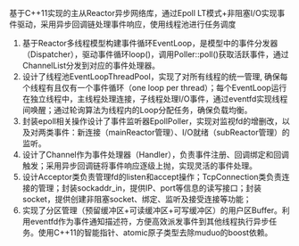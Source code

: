 基于C++11实现的主从Reactor异步网络库，通过Epoll LT模式+非阻塞I/O实现事件驱动，采用异步回调链处理事件响应，使用线程池进行任务调度

1.	基于Reactor多线程模型构建事件循环EventLoop，是模型中的事件分发器（Dispatcher），驱动事件循环loop()，调用Poller::poll()获取活跃事件，通过ChannelList分发到对应的事件处理器。
2.	设计了线程池EventLoopThreadPool，实现了对所有线程的统一管理, 确保每个线程有且仅有一个事件循环（one loop per thread）；每个EventLoop运行在独立线程中，主线程处理连接，子线程处理I/O事件，通过eventfd实现线程间唤醒；通过轮询算法为线程内的Loop分配任务，确保负载均衡。
3.	封装epoll相关操作设计了事件监听器EpollPoller，实现对监视fd的增删改，以及对两类事件：新连接（mainReactor管理）、I/O就绪（subReactor管理）的监听。
4.	设计了Channel作为事件处理器（Handler），负责事件注册、回调绑定和回调触发；采用异步回调链将事件响应逐级上抛，实现灵活的事件处理。
5.	设计Acceptor类负责管理fd的listen和accept操作；TcpConnection类负责连接的管理；封装sockaddr_in，提供IP、port等信息的读写接口；封装socket，提供创建非阻塞socket、绑定、监听及接受连接等功能；
6.	实现了分区管理（预留缓冲区+可读缓冲区+可写缓冲区）的用户区Buffer。利用eventfd作为事件通知描述符，方便高效派发事件到其他线程执行异步任务。使用C++11的智能指针、atomic原子类型去除muduo的boost依赖。
